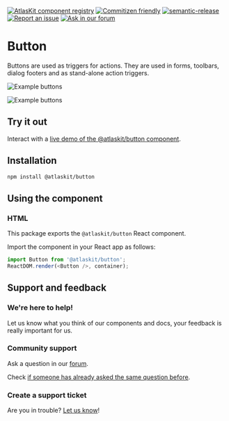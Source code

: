 [![AtlasKit component registry](https://img.shields.io/badge/AtlasKit-components-FF5230.svg)](http://aui-cdn.atlassian.com/atlaskit/registry/)
[![Commitizen friendly](https://img.shields.io/badge/commitizen-friendly-brightgreen.svg)](http://Commitizen.github.io/cz-cli/)
[![semantic-release](https://img.shields.io/badge/GitHub-semantic_release-ffab00.svg)](https://github.com/semantic-release/semantic-release)
[![Report an issue](https://img.shields.io/badge/Report-an_issue-6554C0.svg)](https://ecosystem.atlassian.net/browse/AK)
[![Ask in our forum](https://img.shields.io/badge/Ask-in_our_forum-6554C0.svg)](https://answers.atlassian.com/questions/ask?title=AtlasKit%3A%20&topics=atlaskit,@atlaskit/button,@atlaskit/button@1.0.10)

# Button

Buttons are used as triggers for actions. They are used in forms, toolbars, dialog footers and as stand-alone action triggers.

![Example buttons](https://bytebucket.org/atlassian/atlaskit/raw/71589225536399e76c668ae7eab610f9d7aba9fe/packages/button/docs/button_1.png)

![Example buttons](https://bytebucket.org/atlassian/atlaskit/raw/71589225536399e76c668ae7eab610f9d7aba9fe/packages/button/docs/button_2.png)

## Try it out

Interact with a [live demo of the @atlaskit/button component](https://aui-cdn.atlassian.com/atlaskit/stories/@atlaskit/button/1.0.10/).

## Installation

```sh
npm install @atlaskit/button
```

## Using the component

### HTML
This package exports the `@atlaskit/button` React component.

Import the component in your React app as follows:

```javascript
import Button from '@atlaskit/button';
ReactDOM.render(<Button />, container);
```



## Support and feedback

### We're here to help!

Let us know what you think of our components and docs, your feedback is really important for us.

### Community support

Ask a question in our [forum](https://answers.atlassian.com/questions/ask?title=AtlasKit%3A%20&topics=atlaskit,@atlaskit/button,@atlaskit/button@1.0.10).

Check [if someone has already asked the same question before](https://answers.atlassian.com/questions/topics/42926171/atlaskit).


### Create a support ticket

Are you in trouble? [Let us know](https://ecosystem.atlassian.net/browse/AK)!

